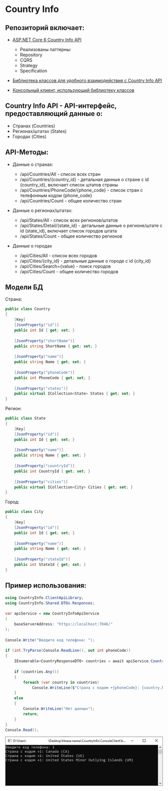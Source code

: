 # Country Info

## Репозиторий включает:
- <a href="https://github.com/kerminator-dev/Country-Info/tree/main/src/CountryInfo/CountryInfoAPI">ASP.NET Core 6 Country Info API</a>

  - Реализованы паттерны: 
   - Repository
   - CQRS
   - Strategy
   - Specification
- <a href="https://github.com/kerminator-dev/Country-Info/tree/main/src/CountryInfo/CountryInfoAPILibrary">Библиотека классов для удобного взаимодействия с Country Info API</a>

- <a href="https://github.com/kerminator-dev/Country-Info/tree/main/src/CountryInfo/ConsoleClient">Консольный клиент, использующий библиотеку классов</a>

## Country Info API - API-интерфейс, предоставляющий данные о:
- Странах (Countries)
- Регионах/штатах (States)
- Городах (Cities)

## API-Методы:
- Данные о странах:
  - /api/Countries/All                      - список всех стран
  - /api/Countries/{country_id}      - детальная данные о стране с id {country_id}, включает список штатов страны
  - /api/Countries/PhoneCode/{phone_code}   - список стран с телефонным кодом {phone_code}
  - /api/Countries/Count                    - общее количество стран

- Данные о регионах/штатах:
  - /api/States/All                         - список всех регионов/штатов
  - /api/States/Detail/{state_id}           - детальные данные о регионе/штате с id {state_id}, включает список городов штата
  - /api/States/Count                       - общее количество регионов

- Данные о городах
  - /api/Cities/All                         - список всех городов
  - /api/Cities/{city_id}                   - детальные данные о городе с id {city_id}
  - /api/Cities/Search={value}              - поиск городов
  - /api/Cities/Count                       - общее количество городов

## Модели БД
Страна:
  ```cs
  public class Country
  {
      [Key]
      [JsonProperty("id")]
      public int Id { get; set; }

      [JsonProperty("shortName")]
      public string ShortName { get; set; }

      [JsonProperty("name")]
      public string Name { get; set; }

      [JsonProperty("phoneCode")]
      public int PhoneCode { get; set; }

      [JsonProperty("states")]
      public virtual ICollection<State> States { get; set; }
  }
  ```
Регион:
  ```cs
  public class State
  {
      [Key]
      [JsonProperty("id")]
      public int Id { get; set; }

      [JsonProperty("name")]
      public string Name { get; set; }

      [JsonProperty("countryId")]
      public int CountryId { get; set; }

      [JsonProperty("cities")]
      public virtual ICollection<City> Cities { get; set; }
  }
  ```
Город:
  ```cs
  public class City
  {
      [Key]
      [JsonProperty("id")]
      public int Id { get; set; }

      [JsonProperty("name")]
      public string Name { get; set; }

      [JsonProperty("stateId")]
      public int StateId { get; set; }
  }
  ```
  
## Пример использования:
```cs
using CountryInfo.ClientApiLibrary;
using CountryInfo.Shared.DTOs.Responses;

var apiService = new CountryInfoApiService
(
    baseServerAddress: "https://localhost:7046/"
);

Console.Write("Введите код телефона: ");

if (int.TryParse(Console.ReadLine(), out int phoneCode))
{
    IEnumerable<CountryResponseDTO> countries = await apiService.Countries.GetByPhoneCodeAsync(phoneCode);

    if (countries.Any())
    {
        foreach (var country in countries)
            Console.WriteLine($"Страна с кодом +{phoneCode}: {country.Name} ({country.ShortName})");
    }
    else
    {
        Console.WriteLine("Нет данных");
        return;
    }
}
Console.Read();
```
![alt text](https://github.com/kerminator-dev/Country-Info/blob/main/img/console-example.PNG?raw=true)
